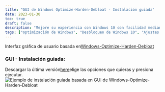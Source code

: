 ```yaml
---
title: "GUI de Windows Optimize-Harden-Debloat - Instalación guiada"
date: 2023-01-30
toc: true
draft: false
description: "Mejore su experiencia con Windows 10 con facilidad mediante el script automatizado de GUI de Windows-Optimize-Harden-Debloat que ofrece una instalación guiada para minimizar su configuración de Windows 10."
tags: ["optimización de Windows", "Desbloqueo de Windows 10", "Ajustes de Windows 10", "interfaz gráfica de usuario", "Do sostenido", "Potencia Shell", "Automatización", "Estabilidad del sistema", "Administracion del sistema", "actualizaciones de Windows", "Guion", "Programación", "deshinchar", "Personalización de Windows 10", "Rendimiento de sistema", "Privacidad de Windows 10", "Seguridad", "Configuración de Windows 10", "mantenimiento windows 10", "administración de Windows 10"]
---
```

 Interfaz gráfica de usuario basada en[Windows-Optimize-Harden-Debloat](https://github.com/simeononsecurity/Windows-Optimize-Harden-Debloat)

### GUI - Instalación guiada:

Descargar la última versión[here](https://github.com/simeononsecurity/Windows-Optimize-Harden-Debloat-GUI/releases/)elige las opciones que quieras y presiona ejecutar. <img src="https://raw.githubusercontent.com/simeononsecurity/Windows-Optimize-Harden-Debloat/master/.github/images/WOHD-GUI.gif" alt="Ejemplo de instalación guiada basada en GUI de Windows-Optimize-Harden-Debloat">